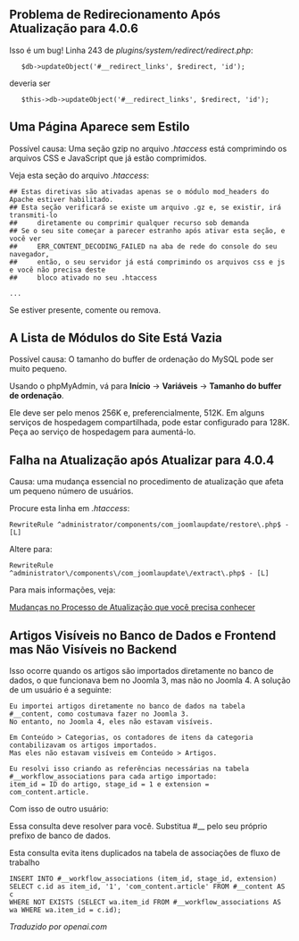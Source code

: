 <!-- Filename: J4.x:Assorted_Issues / Display title: Questões Diversas  -->

## Problema de Redirecionamento Após Atualização para 4.0.6

Isso é um bug! Linha 243 de *plugins/system/redirect/redirect.php*:

       $db->updateObject('#__redirect_links', $redirect, 'id');

deveria ser

       $this->db->updateObject('#__redirect_links', $redirect, 'id');  

## Uma Página Aparece sem Estilo

Possível causa: Uma seção gzip no arquivo *.htaccess* está comprimindo os arquivos CSS e JavaScript que já estão comprimidos.

Veja esta seção do arquivo *.htaccess*:

    ## Estas diretivas são ativadas apenas se o módulo mod_headers do Apache estiver habilitado.
    ## Esta seção verificará se existe um arquivo .gz e, se existir, irá transmiti-lo
    ##     diretamente ou comprimir qualquer recurso sob demanda
    ## Se o seu site começar a parecer estranho após ativar esta seção, e você ver
    ##     ERR_CONTENT_DECODING_FAILED na aba de rede do console do seu navegador,
    ##     então, o seu servidor já está comprimindo os arquivos css e js e você não precisa deste
    ##     bloco ativado no seu .htaccess

    ...

Se estiver presente, comente ou remova.

## A Lista de Módulos do Site Está Vazia

Possível causa: O tamanho do buffer de ordenação do MySQL pode ser muito pequeno.

Usando o phpMyAdmin, vá para **Início** → **Variáveis** → **Tamanho do buffer de ordenação**.

Ele deve ser pelo menos 256K e, preferencialmente, 512K. Em alguns serviços de hospedagem compartilhada, pode estar configurado para 128K. Peça ao serviço de hospedagem para aumentá-lo. 

## Falha na Atualização após Atualizar para 4.0.4

Causa: uma mudança essencial no procedimento de atualização que afeta um pequeno número de usuários.

Procure esta linha em *.htaccess*:

    RewriteRule ^administrator/components/com_joomlaupdate/restore\.php$ - [L]

Altere para:

    RewriteRule ^administrator\/components\/com_joomlaupdate\/extract\.php$ - [L]

Para mais informações, veja:

<a href="https://www.joomla.org/announcements/release-news/5850-changes-to-update-process-that-you-need-to-be-aware-of.html" rel="noreferrer noopener">Mudanças no Processo de Atualização que você precisa conhecer</a>

## Artigos Visíveis no Banco de Dados e Frontend mas Não Visíveis no Backend

Isso ocorre quando os artigos são importados diretamente no banco de dados, o que funcionava bem no Joomla 3, mas não no Joomla 4. A solução de um usuário é a seguinte:

    Eu importei artigos diretamente no banco de dados na tabela #__content, como costumava fazer no Joomla 3.
    No entanto, no Joomla 4, eles não estavam visíveis.

    Em Conteúdo > Categorias, os contadores de itens da categoria contabilizavam os artigos importados.
    Mas eles não estavam visíveis em Conteúdo > Artigos.

    Eu resolvi isso criando as referências necessárias na tabela #__workflow_associations para cada artigo importado:
    item_id = ID do artigo, stage_id = 1 e extension = com_content.article.

Com isso de outro usuário:

Essa consulta deve resolver para você. Substitua \#\_\_ pelo seu próprio prefixo de banco de dados.

Esta consulta evita itens duplicados na tabela de associações de fluxo de trabalho

    INSERT INTO #__workflow_associations (item_id, stage_id, extension) 
    SELECT c.id as item_id, '1', 'com_content.article' FROM #__content AS c 
    WHERE NOT EXISTS (SELECT wa.item_id FROM #__workflow_associations AS wa WHERE wa.item_id = c.id);

*Traduzido por openai.com*


